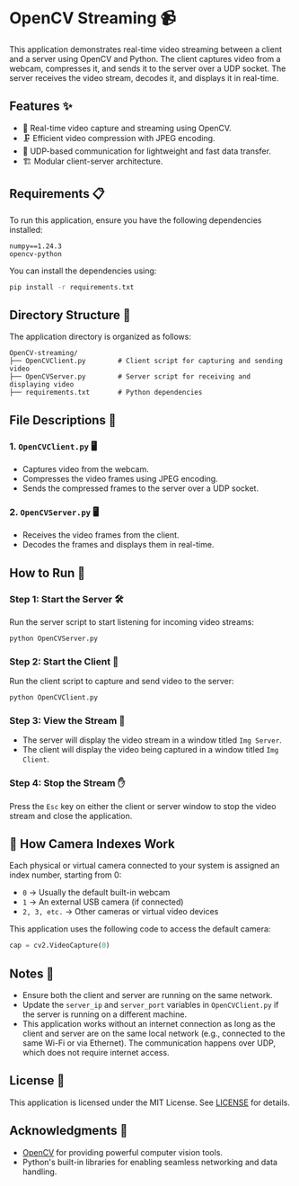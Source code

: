 # OpenCV Streaming 📹

This application demonstrates real-time video streaming between a client and a server using OpenCV and Python. The client captures video from a webcam, compresses it, and sends it to the server over a UDP socket. The server receives the video stream, decodes it, and displays it in real-time.

## Features ✨

- 📸 Real-time video capture and streaming using OpenCV.
- 🗜️ Efficient video compression with JPEG encoding.
- 📡 UDP-based communication for lightweight and fast data transfer.
- 🏗️ Modular client-server architecture.

## Requirements 📋

To run this application, ensure you have the following dependencies installed:

```plaintext
numpy==1.24.3
opencv-python
```

You can install the dependencies using:

```bash
pip install -r requirements.txt
```

## Directory Structure 📂

The application directory is organized as follows:

```
OpenCV-streaming/
├── OpenCVClient.py        # Client script for capturing and sending video
├── OpenCVServer.py        # Server script for receiving and displaying video
├── requirements.txt       # Python dependencies
```

## File Descriptions 📂

### 1. `OpenCVClient.py` 🖥️
- Captures video from the webcam.
- Compresses the video frames using JPEG encoding.
- Sends the compressed frames to the server over a UDP socket.

### 2. `OpenCVServer.py` 🖥️
- Receives the video frames from the client.
- Decodes the frames and displays them in real-time.

## How to Run 🚀

### Step 1: Start the Server 🛠️
Run the server script to start listening for incoming video streams:

```bash
python OpenCVServer.py
```

### Step 2: Start the Client 🎥
Run the client script to capture and send video to the server:

```bash
python OpenCVClient.py
```

### Step 3: View the Stream 👀
- The server will display the video stream in a window titled `Img Server`.
- The client will display the video being captured in a window titled `Img Client`.

### Step 4: Stop the Stream ✋
Press the `Esc` key on either the client or server window to stop the video stream and close the application.

## 🧠 How Camera Indexes Work

Each physical or virtual camera connected to your system is assigned an index number, starting from 0:

- `0` → Usually the default built-in webcam
- `1` → An external USB camera (if connected)
- `2, 3, etc.` → Other cameras or virtual video devices

This application uses the following code to access the default camera:

```python
cap = cv2.VideoCapture(0)
```

## Notes 📝

- Ensure both the client and server are running on the same network.
- Update the `server_ip` and `server_port` variables in `OpenCVClient.py` if the server is running on a different machine.
- This application works without an internet connection as long as the client and server are on the same local network (e.g., connected to the same Wi-Fi or via Ethernet). The communication happens over UDP, which does not require internet access.

## License 📜

This application is licensed under the MIT License. See [LICENSE](./LICENSE) for details.

## Acknowledgments 🙌

- [OpenCV](https://opencv.org/) for providing powerful computer vision tools.
- Python's built-in libraries for enabling seamless networking and data handling.